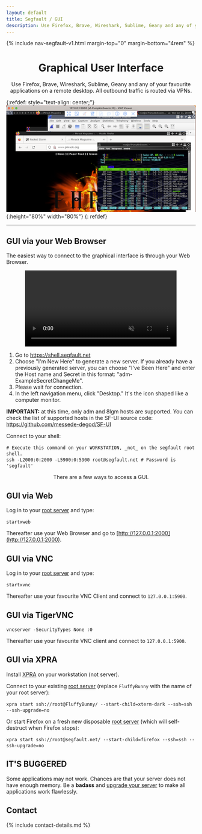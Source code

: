 ```yaml
---
layout: default
title: Segfault / GUI
description: Use Firefox, Brave, Wireshark, Sublime, Geany and any of your favourite applications on a remote desktop with Segfault.
---
```


<!-- Begin of ugly CSS navigation styling hack -->
<style>a[href$="/gui/"] { font-weight: bold; }</style>
<!-- End of ugly CSS navigation styling hack -->

{% include nav-segfault-v1.html margin-top="0" margin-bottom="4rem" %}

<div style="text-align:center">
    <h1>Graphical User Interface</h1>
    <p>Use Firefox, Brave, Wireshark, Sublime, Geany and any of your favourite applications on a remote desktop. All outbound traffic is routed via VPNs.</p>
</div>

{:refdef: style="text-align: center;"}
![gui](sf-gui.png){:height="80%" width="80%"}
{: refdef}

---

## GUI via your Web Browser
The easiest way to connect to the graphical interface is through your Web Browser.

<video controls autoplay muted width="80%" style="display: block; margin: 0 auto;">
  <source src="https://github.com/user-attachments/assets/53138a23-e28e-489c-baa1-48f59b4a1e52" type="video/mp4">
  Your browser does not support the video. You can watch the tutorial at this URL: https://github.com/user-attachments/assets/53138a23-e28e-489c-baa1-48f59b4a1e52
</video>

1. Go to https://shell.segfault.net
2. Choose "I'm New Here" to generate a new server. If you already have a previously generated server, you can choose "I've Been Here" and enter the Host name and Secret in this format: "adm-ExampleSecretChangeMe".
3. Please wait for connection.
4. In the left navigation menu, click "Desktop." It's the icon shaped like a computer monitor.

**IMPORTANT:** at this time, only adm and 8lgm hosts are supported. You can check the list of supported hosts in the SF-UI source code: https://github.com/messede-degod/SF-UI

Connect to your shell:

```shell
# Execute this command on your WORKSTATION, _not_ on the segfault root shell.
ssh -L2000:0:2000 -L5900:0:5900 root@segfault.net # Password is 'segfault'
```

<div style="text-align:center"><p>There are a few ways to access a GUI.</p></div>

## GUI via Web

Log in to your [root server](../) and type:

```shell
startxweb
```

Thereafter use your Web Browser and go to [http://127.0.0.1:2000](http://127.0.0.1:2000).

## GUI via VNC

Log in to your [root server](../) and type:

```shell
startxvnc
```

Thereafter use your favourite VNC Client and connect to `127.0.0.1:5900`.

## GUI via TigerVNC

```shell
vncserver -SecurityTypes None :0
```

Thereafter use your favourite VNC client and connect to `127.0.0.1:5900`.

## GUI via XPRA

Install [XPRA](https://xpra.org/) on your workstation (not server).

Connect to your existing [root server](../) (replace `FluffyBunny` with the name of your root server):

```shell
xpra start ssh://root@FluffyBunny/ --start-child=xterm-dark --ssh=ssh --ssh-upgrade=no
```

Or start Firefox on a fresh new disposable [root server](../) (which will self-destruct when Firefox stops):

```shell
xpra start ssh://root@segfault.net/ --start-child=firefox --ssh=ssh --ssh-upgrade=no
```

## IT'S BUGGERED

Some applications may not work. Chances are that your server does not have enough memory. Be a __badass__ and [upgrade your server](../upgrade) to make all applications work flawlessly.

## Contact

{% include contact-details.md %}
